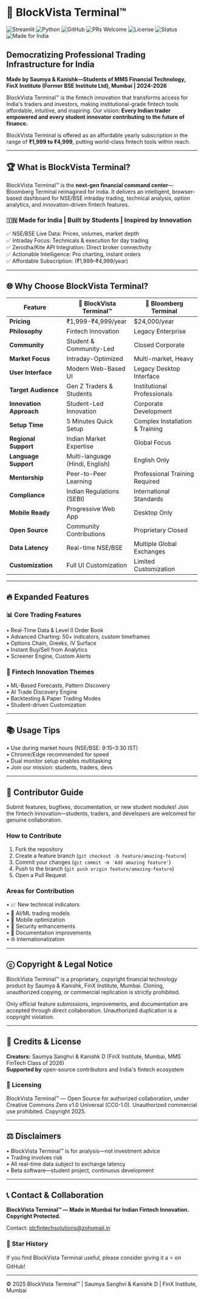 # 🚀 BlockVista Terminal™
![Streamlit](https://img.shields.io/badge/Streamlit-FF4B4B?style=for-the-badge&logo=Streamlit)
![Python](https://img.shields.io/badge/Python-3776AB?style=for-the-badge&logo=python&logoColor=white)
![GitHub](https://img.shields.io/badge/GitHub-100000?style=for-the-badge&logo=github&logoColor=white)
![PRs Welcome](https://img.shields.io/badge/PRs-Welcome-green?style=for-the-badge)
![License](https://img.shields.io/badge/License-CC0--1.0-lightgrey?style=for-the-badge)
![Status](https://img.shields.io/badge/Status-Active-success?style=for-the-badge)
![Made for India](https://img.shields.io/badge/Made%20for-India%20🇮🇳-orange?style=for-the-badge)

## **Democratizing Professional Trading Infrastructure for India**

**Made by Saumya & Kanishk—Students of MMS Financial Technology, FinX Institute (Former BSE Institute Ltd), Mumbai | 2024-2026**

BlockVista Terminal™ is the fintech innovation that transforms access for India's traders and investors, making institutional-grade fintech tools affordable, intuitive, and inspiring. Our vision: **Every Indian trader empowered and every student innovator contributing to the future of finance.**

BlockVista Terminal is offered as an affordable yearly subscription in the range of **₹1,999 to ₹4,999**, putting world-class fintech tools within reach.

---

## 🏆 What is BlockVista Terminal?

BlockVista Terminal™ is the **next-gen financial command center**—Bloomberg Terminal reimagined for India. It delivers an intelligent, browser-based dashboard for NSE/BSE intraday trading, technical analysis, option analytics, and innovation-driven fintech features.

### 🇮🇳 Made for India | Built by Students | Inspired by Innovation

✅ NSE/BSE Live Data: Prices, volumes, market depth  
✅ Intraday Focus: Technicals & execution for day trading  
✅ Zerodha/Kite API Integration: Direct broker connectivity  
✅ Actionable Intelligence: Pro charting, instant orders  
✅ Affordable Subscription: (₹1,999–₹4,999/year)

---

## 🌐 Why Choose BlockVista Terminal?

| Feature | 🚩 BlockVista Terminal™ | 🏢 Bloomberg Terminal |
|---------|-------------------------|------------------------|
| **Pricing** | ₹1,999-₹4,999/year | $24,000/year |
| **Philosophy** | Fintech Innovation | Legacy Enterprise |
| **Community** | Student & Community-Led | Closed Corporate |
| **Market Focus** | Intraday-Optimized | Multi-market, Heavy |
| **User Interface** | Modern Web-Based UI | Legacy Desktop Interface |
| **Target Audience** | Gen Z Traders & Students | Institutional Professionals |
| **Innovation Approach** | Student-Led Innovation | Corporate Development |
| **Setup Time** | 5 Minutes Quick Setup | Complex Installation & Training |
| **Regional Support** | Indian Market Expertise | Global Focus |
| **Language Support** | Multi-language (Hindi, English) | English Only |
| **Mentorship** | Peer-to-Peer Learning | Professional Training Required |
| **Compliance** | Indian Regulations (SEBI) | International Standards |
| **Mobile Ready** | Progressive Web App | Desktop Only |
| **Open Source** | Community Contributions | Proprietary Closed |
| **Data Latency** | Real-time NSE/BSE | Multiple Global Exchanges |
| **Customization** | Full UI Customization | Limited Customization |

---

## 🔥 Expanded Features

### 📊 Core Trading Features
• Real-Time Data & Level II Order Book  
• Advanced Charting: 50+ indicators, custom timeframes  
• Options Chain, Greeks, IV Surface  
• Instant Buy/Sell from Analytics  
• Screener Engine, Custom Alerts

### 🤖 Fintech Innovation Themes
• ML-Based Forecasts, Pattern Discovery  
• AI Trade Discovery Engine  
• Backtesting & Paper Trading Modes  
• Student-driven Customization

---

## 📚 Usage Tips

• Use during market hours (NSE/BSE: 9:15–3:30 IST)  
• Chrome/Edge recommended for speed  
• Dual monitor setup enables multitasking  
• Join our mission: students, traders, devs

---

## 🤝 Contributor Guide

Submit features, bugfixes, documentation, or new student modules! Join the fintech innovation—students, traders, and developers are welcomed for genuine collaboration.

### How to Contribute

1. Fork the repository
2. Create a feature branch (`git checkout -b feature/amazing-feature`)
3. Commit your changes (`git commit -m 'Add amazing feature'`)
4. Push to the branch (`git push origin feature/amazing-feature`)
5. Open a Pull Request

### Areas for Contribution

• 📈 New technical indicators  
• 🤖 AI/ML trading models  
• 📱 Mobile optimization  
• 🔐 Security enhancements  
• 📖 Documentation improvements  
• 🌐 Internationalization

---

## ⓒ Copyright & Legal Notice

BlockVista Terminal™ is a proprietary, copyright financial technology product by Saumya & Kanishk, FinX Institute, Mumbai. Cloning, unauthorized copying, or commercial replication is strictly prohibited.

Only official feature submissions, improvements, and documentation are accepted through direct collaboration. Unauthorized duplication is a copyright violation.

---

## 🏅 Credits & License

**Creators:** Saumya Sanghvi & Kanishk D (FinX Institute, Mumbai, MMS FinTech Class of 2026)  
**Supported by** open-source contributors and India's fintech ecosystem

### 📄 Licensing

BlockVista Terminal™ — Open Source for authorized collaboration, under Creative Commons Zero v1.0 Universal (CC0-1.0). Unauthorized commercial use prohibited. Copyright 2025.

---

## ⚖️ Disclaimers

• BlockVista Terminal™ is for analysis—not investment advice  
• Trading involves risk  
• All real-time data subject to exchange latency  
• Beta software—student project, continuous development

---

## 📞 Contact & Collaboration

**BlockVista Terminal™ — Made in Mumbai for Indian Fintech Innovation. Copyright Protected.**

Contact: idcfintechsolutions@zohomail.in

### 🌟 Star History

If you find BlockVista Terminal useful, please consider giving it a ⭐ on GitHub!

---

© 2025 BlockVista Terminal™ | Saumya Sanghvi & Kanishk D | FinX Institute, Mumbai
